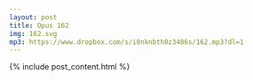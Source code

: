 ```yaml
---
layout: post
title: Opus 162
img: 162.svg
mp3: https://www.dropbox.com/s/i0nknbth0z3486s/162.mp3?dl=1
---
```


{% include post_content.html %}
